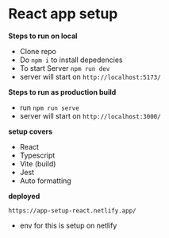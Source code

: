 # React app setup

**Steps to run on local**

- Clone repo
- Do `npm i` to install depedencies
- To start Server `npm run dev`
- server will start on `http://localhost:5173/`

**Steps to run as production build**

- run `npm run serve`
- server will start on `http://localhost:3000/`

**setup covers**

- React
- Typescript
- Vite (build)
- Jest
- Auto formatting

**deployed**

`https://app-setup-react.netlify.app/`

- env for this is setup on netlify
